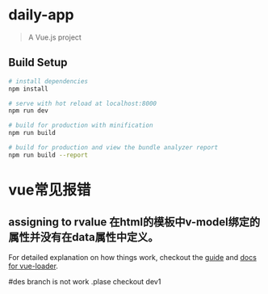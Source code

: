 # daily-app

> A Vue.js project

## Build Setup

``` bash
# install dependencies
npm install

# serve with hot reload at localhost:8000
npm run dev

# build for production with minification
npm run build

# build for production and view the bundle analyzer report
npm run build --report
```

# vue常见报错
## assigning to rvalue  在html的模板中v-model绑定的属性并没有在data属性中定义。
For detailed explanation on how things work, checkout the [guide](http://vuejs-templates.github.io/webpack/) and [docs for vue-loader](http://vuejs.github.io/vue-loader).

#des branch is not work .plase checkout dev1

